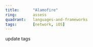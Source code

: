 ```yaml
---
title:      "Alamofire"
ring:       assess
quadrant:   languages-and-frameworks
tags:       [network, iOS]
---
```


update tags
